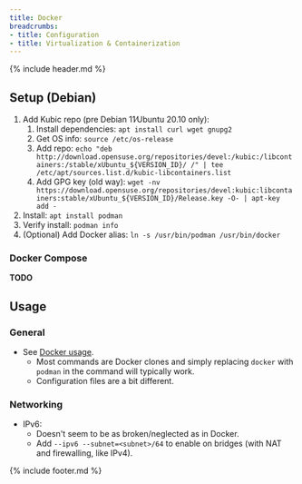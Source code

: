 ```yaml
---
title: Docker
breadcrumbs:
- title: Configuration
- title: Virtualization & Containerization
---
```

{% include header.md %}

## Setup (Debian)

1. Add Kubic repo (pre Debian 11∕Ubuntu 20.10 only):
    1. Install dependencies: `apt install curl wget gnupg2`
    1. Get OS info: `source /etc/os-release`
    1. Add repo: `echo "deb http://download.opensuse.org/repositories/devel:/kubic:/libcontainers:/stable/xUbuntu_${VERSION_ID}/ /" | tee /etc/apt/sources.list.d/kubic-libcontainers.list`
    1. Add GPG key (old way): `wget -nv https://download.opensuse.org/repositories/devel:kubic:libcontainers:stable/xUbuntu_${VERSION_ID}/Release.key -O- | apt-key add -`
1. Install: `apt install podman`
1. Verify install: `podman info`
1. (Optional) Add Docker alias: `ln -s /usr/bin/podman /usr/bin/docker`

### Docker Compose

**TODO**

## Usage

### General

- See [Docker usage](../docker/#usage).
    - Most commands are Docker clones and simply replacing `docker` with `podman` in the command will typically work.
    - Configuration files are a bit different.

### Networking

- IPv6:
    - Doesn't seem to be as broken/neglected as in Docker.
    - Add `--ipv6 --subnet=<subnet>/64` to enable on bridges (with NAT and firewalling, like IPv4).

{% include footer.md %}
